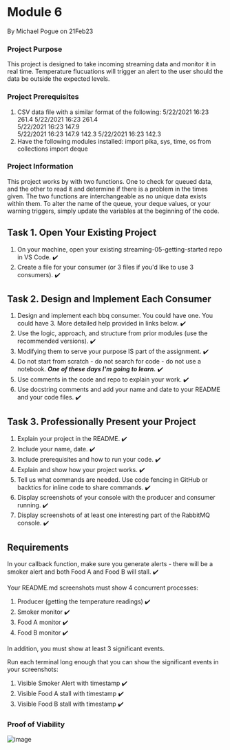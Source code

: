 # Module 6 
By Michael Pogue on 21Feb23

### Project Purpose
This project is designed to take incoming streaming data and monitor it in real time. Temperature flucuations will trigger an alert to the user 
should the data be outside the expected levels.

### Project Prerequisites
1. CSV data file with a similar format of the following: 
5/22/2021 16:23	261.4
5/22/2021 16:23	261.4		
5/22/2021 16:23		147.9	
5/22/2021 16:23		147.9	142.3
5/22/2021 16:23			142.3
2. Have the following modules installed: 
import pika, sys, time, os
from collections import deque
    
### Project Information
This project works by with two functions. One to check for queued data, and the other to read it and determine if there is a problem in 
the times given. The two functions are interchangeable as no unique data exists within them. To alter the name of the queue, your deque
values, or your warning triggers, simply update the variables at the beginning of the code.

## Task 1. Open Your Existing Project
1. On your machine, open your existing streaming-05-getting-started repo in VS Code. :heavy_check_mark:
2. Create a file for your consumer (or 3 files if you'd like to use 3 consumers). :heavy_check_mark:

## Task 2. Design and Implement Each Consumer
1. Design and implement each bbq consumer. You could have one. You could have 3.  More detailed help provided in links below. :heavy_check_mark: 
2. Use the logic, approach, and structure from prior modules (use the recommended versions). :heavy_check_mark: 
3. Modifying them to serve your purpose IS part of the assignment. :heavy_check_mark: 
4. Do not start from scratch - do not search for code - do not use a notebook. ***One of these days I'm going to learn.*** :heavy_check_mark: 
5. Use comments in the code and repo to explain your work. :heavy_check_mark:  
6. Use docstring comments and add your name and date to your README and your code files. :heavy_check_mark: 

## Task 3. Professionally Present your Project
1. Explain your project in the README. :heavy_check_mark:
2. Include your name, date. :heavy_check_mark:
3. Include prerequisites and how to run your code.  :heavy_check_mark:
4. Explain and show how your project works.  :heavy_check_mark:
5. Tell us what commands are needed. Use code fencing in GitHub or backtics for inline code to share commands. :heavy_check_mark:
6. Display screenshots of your console with the producer and consumer running. :heavy_check_mark:
7. Display screenshots of at least one interesting part of the RabbitMQ console.  :heavy_check_mark:

## Requirements
In your callback function, make sure you generate alerts - there will be a smoker alert and both Food A and Food B will stall.  :heavy_check_mark:

Your README.md screenshots must show 4 concurrent processes:
1. Producer (getting the temperature readings) :heavy_check_mark:
2. Smoker monitor :heavy_check_mark:
3. Food A monitor :heavy_check_mark:
4. Food B monitor :heavy_check_mark:

In addition, you must show at least 3 significant events.

Run each terminal long enough that you can show the significant events in your screenshots:
1. Visible Smoker Alert with timestamp :heavy_check_mark:
2. Visible Food A stall with timestamp :heavy_check_mark:
3. Visible Food B stall with timestamp :heavy_check_mark:

### Proof of Viability
![image](https://user-images.githubusercontent.com/115908053/220508785-8491709b-faa7-4425-b7bf-a35f18860b09.png)


